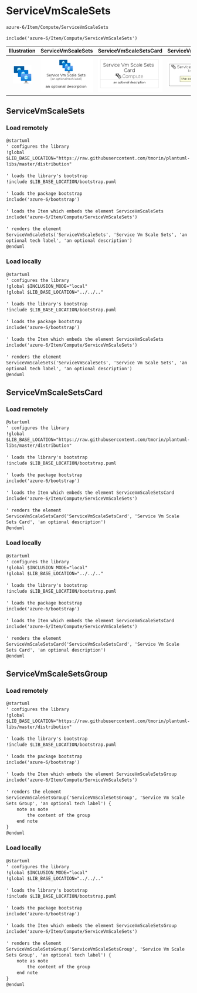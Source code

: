# ServiceVmScaleSets


```text
azure-6/Item/Compute/ServiceVmScaleSets
```

```text
include('azure-6/Item/Compute/ServiceVmScaleSets')
```



| Illustration | ServiceVmScaleSets | ServiceVmScaleSetsCard | ServiceVmScaleSetsGroup |
| :---: | :---: | :---: | :---: |
| ![illustration for Illustration](../../../azure-6/Item/Compute/ServiceVmScaleSets.png) | ![illustration for ServiceVmScaleSets](../../../azure-6/Item/Compute/ServiceVmScaleSets.Local.png) | ![illustration for ServiceVmScaleSetsCard](../../../azure-6/Item/Compute/ServiceVmScaleSetsCard.Local.png) | ![illustration for ServiceVmScaleSetsGroup](../../../azure-6/Item/Compute/ServiceVmScaleSetsGroup.Local.png) |




## ServiceVmScaleSets

### Load remotely
```plantuml
@startuml
' configures the library
!global $LIB_BASE_LOCATION="https://raw.githubusercontent.com/tmorin/plantuml-libs/master/distribution"

' loads the library's bootstrap
!include $LIB_BASE_LOCATION/bootstrap.puml

' loads the package bootstrap
include('azure-6/bootstrap')

' loads the Item which embeds the element ServiceVmScaleSets
include('azure-6/Item/Compute/ServiceVmScaleSets')

' renders the element
ServiceVmScaleSets('ServiceVmScaleSets', 'Service Vm Scale Sets', 'an optional tech label', 'an optional description')
@enduml
```

### Load locally
```plantuml
@startuml
' configures the library
!global $INCLUSION_MODE="local"
!global $LIB_BASE_LOCATION="../../.."

' loads the library's bootstrap
!include $LIB_BASE_LOCATION/bootstrap.puml

' loads the package bootstrap
include('azure-6/bootstrap')

' loads the Item which embeds the element ServiceVmScaleSets
include('azure-6/Item/Compute/ServiceVmScaleSets')

' renders the element
ServiceVmScaleSets('ServiceVmScaleSets', 'Service Vm Scale Sets', 'an optional tech label', 'an optional description')
@enduml
```

## ServiceVmScaleSetsCard

### Load remotely
```plantuml
@startuml
' configures the library
!global $LIB_BASE_LOCATION="https://raw.githubusercontent.com/tmorin/plantuml-libs/master/distribution"

' loads the library's bootstrap
!include $LIB_BASE_LOCATION/bootstrap.puml

' loads the package bootstrap
include('azure-6/bootstrap')

' loads the Item which embeds the element ServiceVmScaleSetsCard
include('azure-6/Item/Compute/ServiceVmScaleSets')

' renders the element
ServiceVmScaleSetsCard('ServiceVmScaleSetsCard', 'Service Vm Scale Sets Card', 'an optional description')
@enduml
```

### Load locally
```plantuml
@startuml
' configures the library
!global $INCLUSION_MODE="local"
!global $LIB_BASE_LOCATION="../../.."

' loads the library's bootstrap
!include $LIB_BASE_LOCATION/bootstrap.puml

' loads the package bootstrap
include('azure-6/bootstrap')

' loads the Item which embeds the element ServiceVmScaleSetsCard
include('azure-6/Item/Compute/ServiceVmScaleSets')

' renders the element
ServiceVmScaleSetsCard('ServiceVmScaleSetsCard', 'Service Vm Scale Sets Card', 'an optional description')
@enduml
```

## ServiceVmScaleSetsGroup

### Load remotely
```plantuml
@startuml
' configures the library
!global $LIB_BASE_LOCATION="https://raw.githubusercontent.com/tmorin/plantuml-libs/master/distribution"

' loads the library's bootstrap
!include $LIB_BASE_LOCATION/bootstrap.puml

' loads the package bootstrap
include('azure-6/bootstrap')

' loads the Item which embeds the element ServiceVmScaleSetsGroup
include('azure-6/Item/Compute/ServiceVmScaleSets')

' renders the element
ServiceVmScaleSetsGroup('ServiceVmScaleSetsGroup', 'Service Vm Scale Sets Group', 'an optional tech label') {
    note as note
        the content of the group
    end note
}
@enduml
```

### Load locally
```plantuml
@startuml
' configures the library
!global $INCLUSION_MODE="local"
!global $LIB_BASE_LOCATION="../../.."

' loads the library's bootstrap
!include $LIB_BASE_LOCATION/bootstrap.puml

' loads the package bootstrap
include('azure-6/bootstrap')

' loads the Item which embeds the element ServiceVmScaleSetsGroup
include('azure-6/Item/Compute/ServiceVmScaleSets')

' renders the element
ServiceVmScaleSetsGroup('ServiceVmScaleSetsGroup', 'Service Vm Scale Sets Group', 'an optional tech label') {
    note as note
        the content of the group
    end note
}
@enduml
```

